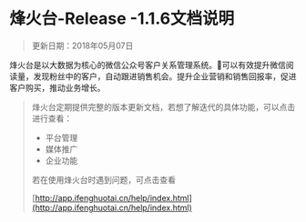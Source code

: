 # 烽火台-Release -1.1.6文档说明

> 更新日期：2018年05月07日

烽火台是以大数据为核心的微信公众号客户关系管理系统。可以有效提升微信阅读量，发现粉丝中的客户，自动跟进销售机会。提升企业营销和销售回报率，促进客户购买，推动业务增长。

> 烽火台定期提供完整的版本更新文档，若想了解迭代的具体功能，可以点击进行查看：
>
> * 平台管理
> * 媒体推广
> * 企业功能
>
> 若在使用烽火台时遇到问题，可点击查看
>
> [http://app.ifenghuotai.cn/help/index.html](http://app.ifenghuotai.cn/help/index.html)




